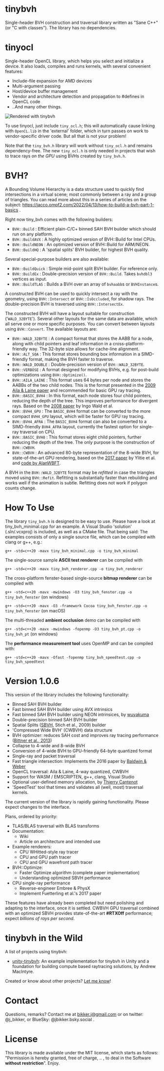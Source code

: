 # tinybvh
Single-header BVH construction and traversal library written as "Sane C++" (or "C with classes"). The library has no dependencies. 

# tinyocl
Single-header OpenCL library, which helps you select and initialize a device. It also loads, compiles and runs kernels, with several convenient features:
* Include-file expansion for AMD devices
* Multi-argument passing
* Host/device buffer management
* Vendor and architecture detection and propagation to #defines in OpenCL code
* ..And many other things.

![Rendered with tinybvh](images/test.png)

To use tinyocl, just include ````tiny_ocl.h````; this will automatically cause linking with ````OpenCL.lib```` in the 'external' folder, which in turn passes on work to vendor-specific driver code. But all that is not your problem!

Note that the ````tiny_bvh.h```` library will work without ````tiny_ocl.h```` and remains dependency-free. The new ````tiny_ocl.h```` is only needed in projects that wish to trace rays _on the GPU_ using BVHs created by ````tiny_bvh.h````. 
  
# BVH?
A Bounding Volume Hierarchy is a data structure used to quickly find intersections in a virtual scene; most commonly between a ray and a group of triangles. You can read more about this in a series of articles on the subject: https://jacco.ompf2.com/2022/04/13/how-to-build-a-bvh-part-1-basics .

Right now tiny_bvh comes with the following builders:
* ````BVH::Build```` : Efficient plain-C/C+ binned SAH BVH builder which should run on any platform.
* ````BVH::BuildAVX```` : A highly optimized version of BVH::Build for Intel CPUs.
* ````BVH::BuildNEON```` : An optimized version of BVH::Build for ARM/NEON.
* ````BVH::BuildHQ```` : A 'spatial splits' BVH builder, for highest BVH quality.

Several special-purpose builders are also available:
* ````BVH::BuildQuick```` : Simple mid-point split BVH builder. For reference only.
* ````BVH::BuildEx```` : Double-precision version of ````BVH::Build````. Takes ````bvhdbl3```` vertices as input.
* ````BVH::BuildTLAS```` : Builds a BVH over an array of ````bvhaabb````s or ````BVHInstance````s.

A constructed BVH can be used to quickly intersect a ray with the geometry, using ````BVH::Intersect```` or ````BVH::IsOccluded````, for shadow rays. The double-precision BVH is traversed using ````BVH::IntersectEx````.

The constructed BVH will have a layout suitable for construction ('````WALD_32BYTE````'). Several other layouts for the same data are available, which all serve one or more specific purposes. You can convert between layouts using ````BVH::Convert````. The available layouts are:
* ````BVH::WALD_32BYTE```` : A compact format that stores the AABB for a node, along with child pointers and leaf information in a cross-platform-friendly way. The 32-byte size allows for cache-line alignment.
* ````BVH::ALT_SOA```` : This format stores bounding box information in a SIMD-friendly format, making the BVH faster to traverse.
* ````BVH::WALD_DOUBLE```` : Double-precision version of ````BVH::WALD_32BYTE````.
* ````BVH::VERBOSE```` : A format designed for modifying BVHs, e.g. for post-build optimizations using ````BVH::Optimize()````.
* ````BVH::AILA_LAINE```` : This format uses 64 bytes per node and stores the AABBs of the two child nodes. This is the format presented in the [2009 Aila & Laine paper](https://research.nvidia.com/sites/default/files/pubs/2009-08_Understanding-the-Efficiency/aila2009hpg_paper.pdf) and recommended for basic GPU ray tracing.
* ````BVH::BASIC_BVH4```` : In this format, each node stores four child pointers, reducing the depth of the tree. This improves performance for divergent rays. Based on the [2008 paper](https://graphics.stanford.edu/~boulos/papers/multi_rt08.pdf) by Ingo Wald et al.
* ````BVH::BVH4_GPU```` : The ````BASIC_BVH4```` format can be converted to the more compact ````BVH4_GPU```` layout, which will be faster for GPU ray tracing.
* ````BVH::BVH4_AFRA```` : The ````BASIC_BVH4```` format can also be converted to a SIMD-friendly ````BVH4_AFRA```` layout, currently the fastest option for single-ray traversal on CPU.
* ````BVH::BASIC_BVH8```` : This format stores eight child pointers, further reducing the depth of the tree. The only purpose is the construction of ````BVH::CWBVH````.
* ````BVH::CWBVH```` : An advanced 80-byte representation of the 8-wide BVH, for state-of-the-art GPU rendering, based on the [2017 paper](https://research.nvidia.com/publication/2017-07_efficient-incoherent-ray-traversal-gpus-through-compressed-wide-bvhs) by Ylitie et al. and [code by AlanWBFT](https://github.com/AlanIWBFT/CWBVH).

A BVH in the ````BVH::WALD_32BYTE```` format may be _refitted_ in case the triangles moved using ````BVH::Refit````. Refitting is substantially faster than rebuilding and works well if the animation is subtle. Refitting does not work if polygon counts change.

# How To Use
The library ````tiny_bvh.h```` is designed to be easy to use. Please have a look at tiny_bvh_minimal.cpp for an example. A Visual Studio 'solution' (.sln/.vcxproj) is included, as well as a CMake file. That being said: The examples consists of only a single source file, which can be compiled with clang or g++, e.g.:

````g++ -std=c++20 -mavx tiny_bvh_minimal.cpp -o tiny_bvh_minimal````

The single-source sample **ASCII test renderer** can be compiled with

````g++ -std=c++20 -mavx tiny_bvh_renderer.cpp -o tiny_bvh_renderer````

The cross-platform fenster-based single-source **bitmap renderer** can be compiled with

````g++ -std=c++20 -mavx -mwindows -O3 tiny_bvh_fenster.cpp -o tiny_bvh_fenster```` (on windows)

```g++ -std=c++20 -mavx -O3 -framework Cocoa tiny_bvh_fenster.cpp -o tiny_bvh_fenster``` (on macOS)

The multi-threaded **ambient occlusion** demo can be compiled with

````g++ -std=c++20 -mavx -mwindows -fopenmp -O3 tiny_bvh_pt.cpp -o tiny_bvh_pt```` (on windows)

The **performance measurement tool** uses OpenMP and can be compiled with:

````g++ -std=c++20 -mavx -Ofast -fopenmp tiny_bvh_speedtest.cpp -o tiny_bvh_speedtest````

# Version 1.0.6
This version of the library includes the following functionality:
* Binned SAH BVH builder
* Fast binned SAH BVH builder using AVX intrinsics
* Fast binned SAH BVH builder using NEON intrinsices, by [wuyakuma](https://github.com/wuyakuma)
* Double-precision binned SAH BVH builder
* Spatial Splits ([SBVH](https://www.nvidia.in/docs/IO/77714/sbvh.pdf), Stich et al., 2009) builder
* 'Compressed Wide BVH' (CWBVH) data structure
* BVH optimizer: reduces SAH cost and improves ray tracing performance ([Bittner et al., 2013](https://www.nvidia.in/docs/IO/77714/sbvh.pdf))
* Collapse to 4-wide and 8-wide BVH
* Conversion of 4-wide BVH to GPU-friendly 64-byte quantized format
* Single-ray and packet traversal
* Fast triangle intersection: Implements the 2016 paper by [Baldwin & Weber](https://jcgt.org/published/0005/03/03/paper.pdf)
* OpenCL traversal: Aila & Laine, 4-way quantized, CWBVH
* Support for WASM / EMSCRIPTEN, g++, clang, Visual Studio
* Optional user-defined memory allocation, by [Thierry Cantenot](https://github.com/tcantenot)
* 'SpeedTest' tool that times and validates all (well, most) traversal kernels.

The current version of the library is rapidly gaining functionality. Please expect changes to the interface.

Plans, ordered by priority:

* TLAS/BLAS traversal with BLAS transforms
* Documentation:
  * Wiki
  * Article on architecture and intended use
* Example renderers:
  * CPU WHitted-style ray tracer
  * CPU and GPU path tracer
  * CPU and GPU wavefront path tracer
* BVH::Optimize:
  * Faster Optimize algorithm (complete paper implementation)
  * Understanding optimized SBVH performance
* CPU single-ray performance
  * Reverse-engineer Embree & PhysX
  * Implement Fuetterling et al.'s 2017 paper
  
These features have already been completed but need polishing and adapting to the interface, once it is settled. CWBVH GPU traversal combined with an optimized SBVH provides state-of-the-art **#RTXOff** performance; expect _billions of rays per second_.

# tinybvh in the Wild
A list of projects using tinybvh:
* [unity-tinybvh](https://github.com/andr3wmac/unity-tinybvh): An example implementation for tinybvh in Unity and a foundation for building compute based raytracing solutions, by Andrew MacIntyre.

Created or know about other projects? [Let me know](mailto:bikker.j@gmail.com)!

# Contact
Questions, remarks? Contact me at bikker.j@gmail.com or on twitter: @j_bikker, or BlueSky: @jbikker.bsky.social .

# License
This library is made available under the MIT license, which starts as follows: "Permission is hereby granted, free of charge, .. , to deal in the Software **without restriction**". Enjoy.
